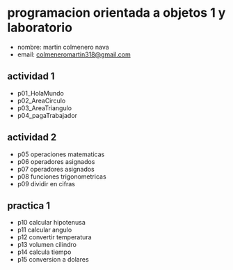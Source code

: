 # programacion orientada a objetos 1 y laboratorio
- nombre: martin colmenero nava
- email: colmeneromartin318@gmail.com

## actividad 1
- p01_HolaMundo
- p02_AreaCirculo
- p03_AreaTriangulo
- p04_pagaTrabajador

## actividad 2
- p05 operaciones matematicas
- p06 operadores asignados
- p07 operadores asignados
- p08 funciones trigonometricas
- p09 dividir en cifras

## practica 1
- p10 calcular hipotenusa
- p11 calcular angulo
- p12 convertir temperatura
- p13 volumen cilindro
- p14 calcula tiempo
- p15 conversion a dolares
